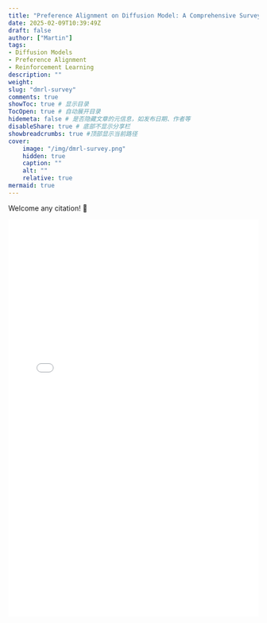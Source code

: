 ```yaml
---
title: "Preference Alignment on Diffusion Model: A Comprehensive Survey for Image Generation and Editing"
date: 2025-02-09T10:39:49Z
draft: false
author: ["Martin"]
tags: 
- Diffusion Models
- Preference Alignment
- Reinforcement Learning
description: ""
weight: 
slug: "dmrl-survey"
comments: true
showToc: true # 显示目录
TocOpen: true # 自动展开目录
hidemeta: false # 是否隐藏文章的元信息，如发布日期、作者等
disableShare: true # 底部不显示分享栏
showbreadcrumbs: true #顶部显示当前路径
cover:
    image: "/img/dmrl-survey.png"
    hidden: true
    caption: ""
    alt: ""
    relative: true
mermaid: true
---
```

Welcome any citation! 🎉

<embed src="/pdfs/RL_diffusion_model_survey.pdf" type="application/pdf" width="100%" height="800px" />